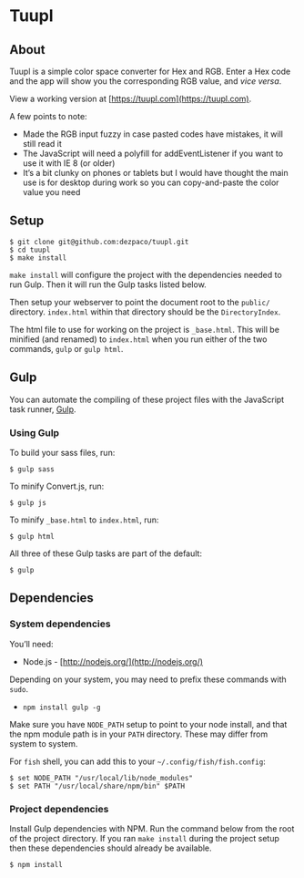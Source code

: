 # Tuupl

## About

Tuupl is a simple color space converter for Hex and RGB. Enter a Hex code and the app will show you the corresponding RGB value, and *vice versa*.

View a working version at [https://tuupl.com](https://tuupl.com).

A few points to note:
* Made the RGB input fuzzy in case pasted codes have mistakes, it will still read it
* The JavaScript will need a polyfill for addEventListener if you want to use it with IE 8 (or older)
* It’s a bit clunky on phones or tablets but I would have thought the main use is for desktop during work so you can copy-and-paste the color value you need

## Setup

    $ git clone git@github.com:dezpaco/tuupl.git
    $ cd tuupl
    $ make install

`make install` will configure the project with the dependencies needed to run Gulp. Then it will run the Gulp tasks listed below.

Then setup your webserver to point the document root to the `public/` directory. `index.html` within that directory should be the `DirectoryIndex`.

The html file to use for working on the project is `_base.html`. This will be minified (and renamed) to `index.html` when you run either of the two commands, `gulp` or `gulp html`.

## Gulp

You can automate the compiling of these project files with the JavaScript task runner, [Gulp](http://gulpjs.com/).

### Using Gulp

To build your sass files, run:

    $ gulp sass

To minify Convert.js, run:

    $ gulp js

To minify `_base.html` to `index.html`, run:

    $ gulp html

All three of these Gulp tasks are part of the default:

    $ gulp

## Dependencies

### System dependencies

You’ll need:

 * Node.js - [http://nodejs.org/](http://nodejs.org/)

Depending on your system, you may need to prefix these commands with `sudo`.

 * `npm install gulp -g`

Make sure you have `NODE_PATH` setup to point to your node install, and that the npm module path is in your `PATH` directory. These may differ from system to system.

For `fish` shell, you can add this to your `~/.config/fish/fish.config`:

    $ set NODE_PATH "/usr/local/lib/node_modules"
    $ set PATH "/usr/local/share/npm/bin" $PATH

### Project dependencies

Install Gulp dependencies with NPM. Run the command below from the root of the project directory. If you ran `make install` during the project setup then these dependencies should already be available.

    $ npm install
